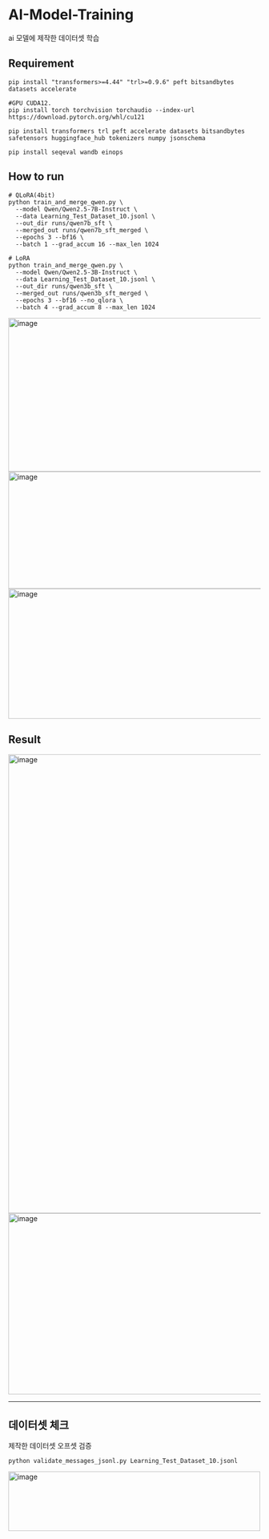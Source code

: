 # AI-Model-Training
ai 모델에 제작한 데이터셋 학습

## Requirement
```
pip install "transformers>=4.44" "trl>=0.9.6" peft bitsandbytes datasets accelerate

#GPU CUDA12.
pip install torch torchvision torchaudio --index-url https://download.pytorch.org/whl/cu121 

pip install transformers trl peft accelerate datasets bitsandbytes safetensors huggingface_hub tokenizers numpy jsonschema

pip install seqeval wandb einops
```

## How to run
```
# QLoRA(4bit)
python train_and_merge_qwen.py \
  --model Qwen/Qwen2.5-7B-Instruct \
  --data Learning_Test_Dataset_10.jsonl \
  --out_dir runs/qwen7b_sft \
  --merged_out runs/qwen7b_sft_merged \
  --epochs 3 --bf16 \
  --batch 1 --grad_accum 16 --max_len 1024
```

```
# LoRA
python train_and_merge_qwen.py \
  --model Qwen/Qwen2.5-3B-Instruct \
  --data Learning_Test_Dataset_10.jsonl \
  --out_dir runs/qwen3b_sft \
  --merged_out runs/qwen3b_sft_merged \
  --epochs 3 --bf16 --no_qlora \
  --batch 4 --grad_accum 8 --max_len 1024
```

<img width="1905" height="307" alt="image" src="https://github.com/user-attachments/assets/0acaf195-3610-4aec-a614-687f8ad15cf2" />
<img width="1899" height="234" alt="image" src="https://github.com/user-attachments/assets/3275fbd6-fc9f-4852-86c5-7d73d6fc456e" />
<img width="1893" height="260" alt="image" src="https://github.com/user-attachments/assets/37f0856f-cd75-407f-b25c-799451327dea" />

## Result
<img width="1907" height="917" alt="image" src="https://github.com/user-attachments/assets/d1924f9c-dc85-4291-a2a1-f402bedd7c8e" />
<img width="1898" height="362" alt="image" src="https://github.com/user-attachments/assets/6692f001-46e8-451f-be4f-e5d0b729d68e" />

---
## 데이터셋 체크
제작한 데이터셋 오프셋 검증

```
python validate_messages_jsonl.py Learning_Test_Dataset_10.jsonl
```

<img width="503" height="119" alt="image" src="https://github.com/user-attachments/assets/c6532cb6-787a-455f-9547-cdc49cbdbbf5" />
